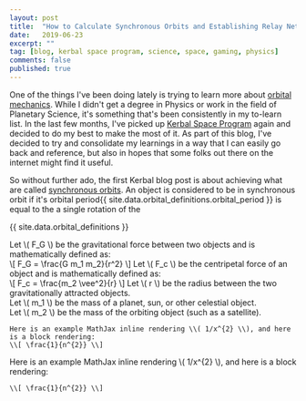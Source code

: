 ```yaml
---
layout: post
title:  "How to Calculate Synchronous Orbits and Establishing Relay Networks"
date:   2019-06-23
excerpt: ""
tag: [blog, kerbal space program, science, space, gaming, physics]
comments: false
published: true
---
```


One of the things I've been doing lately is trying to learn more about [orbital mechanics](https://en.wikipedia.org/wiki/Orbital_mechanics). While I didn't get a degree in Physics or work in the field of Planetary Science, it's something that's been consistently in my to-learn list. In the last few months, I've picked up [Kerbal Space Program]() again and decided to do my best to make the most of it. As part of this blog, I've decided to try and consolidate my learnings in a way that I can easily go back and reference, but also in hopes that some folks out there on the internet might find it useful.

So without further ado, the first Kerbal blog post is about achieving what are called [synchronous orbits](https://en.wikipedia.org/wiki/Synchronous_orbit). An object is considered to be in synchronous orbit if it's <a class="tooltip">orbital period<span class="tooltiptext">{{ site.data.orbital_definitions.orbital_period }}</span></a> is equal to the a single rotation of the

{{ site.data.orbital_definitions }}

Let \\( F_G \\) be the gravitational force between two objects and is mathematically defined as:<br/>
\\[ F_G = \frac{G m_1 m_2}{r^2} \\]
Let \\( F_c \\) be the centripetal force of an object and is mathematically defined as:<br/>
\\[ F_c = \frac{m_2 \vee^2}{r} \\]
Let \\( r \\) be the radius between the two gravitationally attracted objects.<br/>
Let \\( m_1 \\) be the mass of a planet, sun, or other celestial object.<br/>
Let \\( m_2 \\) be the mass of the orbiting object (such as a satellite).<br/>



~~~
Here is an example MathJax inline rendering \\( 1/x^{2} \\), and here is a block rendering:
\\[ \frac{1}{n^{2}} \\]
~~~

Here is an example MathJax inline rendering \\( 1/x^{2} \\), and here is a block rendering:

    \\[ \frac{1}{n^{2}} \\]
